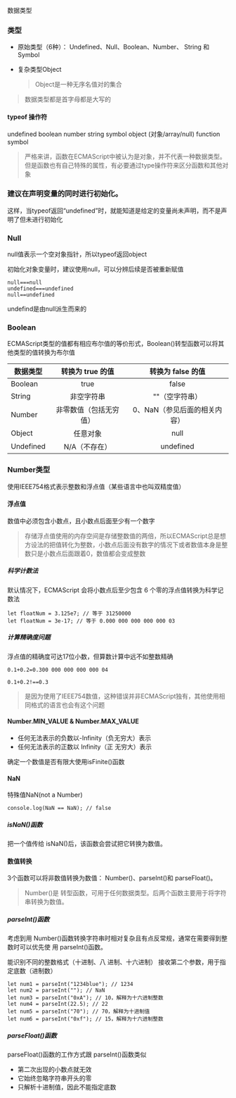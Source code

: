 数据类型

### 类型

- 原始类型（6种）：
Undefined、Null、Boolean、Number、
String 和 Symbol

- 复杂类型Object
  > Object是一种无序名值对的集合

> 数据类型都是首字母都是大写的

#### typeof 操作符
undefined
boolean
number
string
symbol
object (对象/array/null)
function
symbol

> 严格来讲，函数在ECMAScript中被认为是对象，并不代表一种数据类型。但是函数也有自己特殊的属性，有必要通过type操作符来区分函数和其他对象

### 建议在声明变量的同时进行初始化。

这样，当typeof返回“undefined”时，就能知道是给定的变量尚未声明，而不是声明了但未进行初始化

### Null

null值表示一个空对象指针，所以typeof返回object

初始化对象变量时，建议使用null，可以分辨后续是否被重新赋值

```
null===null
undefined===undefined
null==undefined
```

undefind是由null派生而来的

### Boolean

ECMAScript类型的值都有相应布尔值的等价形式，Boolean()转型函数可以将其他类型的值转换为布尔值

| 数据类型 | 转换为 true 的值 | 转换为 false 的值 |
| --------   | :-----:   | :----: |
| Boolean | true | false |
| String | 非空字符串 | ""（空字符串）|
| Number | 非零数值（包括无穷值）| 0、NaN（参见后面的相关内容）|
|Object | 任意对象 | null |
|Undefined | N/A（不存在）| undefined |

### Number类型

使用IEEE754格式表示整数和浮点值（某些语言中也叫双精度值）

#### 浮点值

数值中必须包含小数点，且小数点后面至少有一个数字

> 存储浮点值使用的内存空间是存储整数值的两倍，所以ECMAScript总是想方设法的把值转化为整数，小数点后面没有数字的情况下或者数值本身是整数只是小数点后面跟着0，数值都会变成整数

##### 科学计数法

默认情况下，ECMAScript 会将小数点后至少包含 6 个零的浮点值转换为科学记数法
```
let floatNum = 3.125e7; // 等于 31250000
let floatNum = 3e-17; // 等于 0.000 000 000 000 000 03
```

##### 计算精确度问题

浮点值的精确度可达17位小数，但算数计算中远不如整数精确
```
0.1+0.2=0.300 000 000 000 000 04

0.1+0.2!==0.3
```

> 是因为使用了IEEE754数值，这种错误并非ECMAScript独有，其他使用相同格式的语言也会有这个问题

#### Number.MIN_VALUE & Number.MAX_VALUE

- 任何无法表示的负数以-Infinity（负无穷大）表示
- 任何无法表示的正数以 Infinity（正
无穷大）表示

确定一个数值是否有限大使用isFinite()函数

#### NaN

特殊值NaN(not a Number)

```
console.log(NaN == NaN); // false
```

##### isNaN()函数

把一个值传给 isNaN()后，该函数会尝试把它转换为数值。

#### 数值转换

3个函数可以将非数值转换为数值：
Number()、parseInt()和 parseFloat()。

> Number()是
转型函数，可用于任何数据类型。后两个函数主要用于将字符串转换为数值。

##### parseInt()函数
考虑到用 Number()函数转换字符串时相对复杂且有点反常规，通常在需要得到整数时可以优先使
用 parseInt()函数。

能识别不同的整数格式（十进制、八
进制、十六进制）
接收第二个参数，用于指定底数（进制数）

```
let num1 = parseInt("1234blue"); // 1234
let num2 = parseInt(""); // NaN
let num3 = parseInt("0xA"); // 10，解释为十六进制整数
let num4 = parseInt(22.5); // 22
let num5 = parseInt("70"); // 70，解释为十进制值
let num6 = parseInt("0xf"); // 15，解释为十六进制整数
```

##### parseFloat()函数
parseFloat()函数的工作方式跟 parseInt()函数类似
- 第二次出现的小数点就无效
- 它始终忽略字符串开头的零
- 只解析十进制值，因此不能指定底数